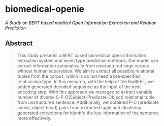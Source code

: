 # biomedical-openie
*A Study on BERT based medical Open Information Extraction and Relation Prediction*

## Abstract
>This study presents a BERT based biomedical open information extraction system and event type prediction methods. Our model can extract information automatically from unstructured large corpus without human supervision. We aim to extract all possible relational tuples from the corpus, which is do not need a pre-specified relationship type. In this research, with the help of the BioBERT, we added generated decoded sequence as the input of the next encoding step. With this approach we managed to extract variable number of diverse S-P-O(Subject-Predicate-Object) relational tuple from unstructured sentence. Additionally, we obtained P-O (predicate sense, object head) pairs from extracted tuple and clustering generated extractions for identify the key information of the sentence more effectively.
